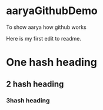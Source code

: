 # aaryaGithubDemo
To show aarya how github works


Here is my first edit to readme.

# One hash heading

## 2 hash heading

### 3hash heading
